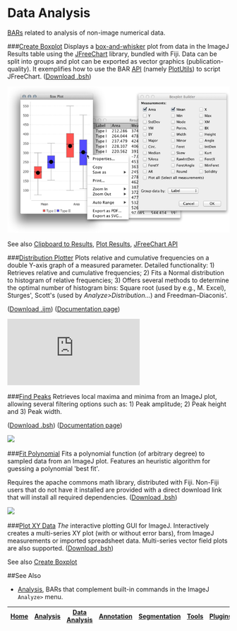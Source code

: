 # Data Analysis

[BARs][Home] related to analysis of non-image numerical data.

###[Create Boxplot](./Create_Boxplot.bsh)
Displays a [box-and-whisker](https://en.wikipedia.org/wiki/Box_plot) plot from data in the ImageJ
Results table using the [JFreeChart](http://www.jfree.org/jfreechart/) library, bundled with Fiji.
Data can be split into groups and plot can be exported as vector graphics (publication-quality). It
exemplifies how to use the BAR [API](http://tferr.github.io/Scripts/apidocs/) (namely
[PlotUtils](../BAR/src/main/java/bar/PlotUtils.java)) to script JFreeChart.
([Download .bsh](./Create_Boxplot.bsh?raw=true))

![boxplot](../images/box-plot-demo.png)

See also [Clipboard to Results](#clipboard-to-results), [Plot Results](#plot-results),
 [JFreeChart API](http://javadoc.imagej.net/JFreeChart/)


###[Distribution Plotter](./Distribution_Plotter.ijm)
Plots relative and cumulative frequencies on a double Y-axis graph of a measured parameter.
Detailed functionality: 1) Retrieves relative and cumulative frequencies; 2) Fits a Normal
distribution to histogram of relative frequencies; 3) Offers several methods to determine the
optimal number of histogram bins: Square root (used by e.g., M. Excel), Sturges', Scott's (used by
_Analyze>Distribution..._) and  Freedman–Diaconis'.

([Download .ijm](./Distribution_Plotter.ijm?raw=true))
([Documentation page][DP page])

[![][DP image]][DP page]


###[Find Peaks](./Find_Peaks.bsh)
   Retrieves local maxima and minima from an ImageJ plot, allowing several filtering
   options such as: 1) Peak amplitude; 2) Peak height and 3) Peak width.

   ([Download .bsh](./Find_Peaks.bsh?raw=true))
   ([Documentation page][FP page])

   [![][FP image]][FP page]


###[Fit Polynomial](./Fit_Polynomial.bsh)
   Fits a polynomial function (of arbitrary degree) to sampled data from an ImageJ plot.
   Features an heuristic algorithm for guessing a polynomial 'best fit'.

   Requires the apache commons math library, distributed with Fiji. Non-Fiji users that do
   not have it installed are provided with a direct download link that will install all
   required dependencies.
   ([Download .bsh](./Fit_Polynomial.bsh?raw=true))

   [![][Poly image]](http://imagej.net/Sholl_Analysis#Complementary_Tools)


###[Plot XY Data](./Plot_XY_Data.bsh)
_The_ interactive plotting GUI for ImageJ. Interactively creates a multi-series XY plot (with or
without error bars), from ImageJ measurements or imported spreadsheet data. Multi-series vector
field plots are also supported.
([Download .bsh](./Plot_XY_Data.bsh?raw=true))

See also [Create Boxplot](#create-boxplot)


##See Also

* [Analysis], BARs that complement built-in commands in the ImageJ `Analyze>` menu.

[DP page]: http://imagejdocu.tudor.lu/doku.php?id=macro:distribution_plotter
[DP image]: http://imagejdocu.tudor.lu/lib/exe/fetch.php?cache=&media=macro:distributionplotterdemo.png
[FP page]: http://imagej.net/Find_Peaks
[FP image]: http://imagej.net/_images/a/a1/FindPeaksSnapshot.png
[Poly image]: http://imagej.net/_images/f/f0/AnimatedPolyFit.gif



| [Home] | [Analysis] | [Data Analysis] | [Annotation] | [Segmentation] | [Tools] | [Plugins] | [lib] | [Snippets] | [IJ] |
|:------:|:----------:|:---------------:|:------------:|:--------------:|:-------:|:---------:|:-----:|:----------:|:----:|

[Home]: https://github.com/tferr/Scripts#ij-bar
[Analysis]: https://github.com/tferr/Scripts/tree/master/Analysis#analysis
[Data Analysis]: https://github.com/tferr/Scripts/tree/master/Data_Analysis#data-analysis
[Annotation]: https://github.com/tferr/Scripts/tree/master/Annotation#annotation
[Segmentation]: https://github.com/tferr/Scripts/tree/master/Segmentation#segmentation
[Tools]: https://github.com/tferr/Scripts/tree/master/Tools#tools-and-toolsets
[Plugins]: https://github.com/tferr/Scripts/tree/master/BAR#bar-plugins
[lib]: https://github.com/tferr/Scripts/tree/master/lib#lib
[Snippets]: https://github.com/tferr/Scripts/tree/master/Snippets#snippets
[IJ]: http://imagej.net/BAR
